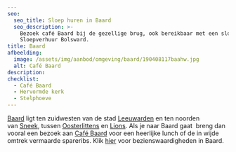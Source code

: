 ```yaml
---
seo:
  seo_title: Sloep huren in Baard
  seo_description: >-
    Bezoek café Baard bij de gezellige brug, ook bereikbaar met een sloep van
    Sloepverhuur Bolsward.
title: Baard
afbeelding:
  image: /assets/img/aanbod/omgeving/baard/190408117baahw.jpg
  alt: Café Baard
description:
checklist:
  - Café Baard
  - Hervormde kerk
  - Stelphoeve
---
```


<a target="_blank" rel="noopener" href="https://nl.wikipedia.org/wiki/Baard_(Friesland)">Baard</a>&nbsp;ligt ten zuidwesten van de stad&nbsp;<a target="_blank" rel="noopener" href="https://nl.wikipedia.org/wiki/Leeuwarden_(stad)">Leeuwarden</a>&nbsp;en ten noorden van&nbsp;<a target="_blank" rel="noopener" href="https://nl.wikipedia.org/wiki/Sneek_(stad)">Sneek</a>, tussen&nbsp;<a target="_blank" rel="noopener" href="https://nl.wikipedia.org/wiki/Oosterlittens">Oosterlittens</a>&nbsp;en&nbsp;<a target="_blank" rel="noopener" href="https://nl.wikipedia.org/wiki/Lions_(plaats)">Lions</a>. Als je naar Baard gaat &nbsp;breng dan vooral een bezoek aan <a target="_blank" rel="noopener" href="www.cafebaard.nl">Caf&eacute; Baard</a>&nbsp;voor een heerlijke lunch of de in wijde omtrek vermaarde spareribs. Klik <a target="_blank" rel="noopener" href="https://nl.wikipedia.org/wiki/Lijst_van_rijksmonumenten_in_Leeuwarden_(gemeente)#Baard">hier</a>&nbsp;voor bezienswaardigheden in Baard.
